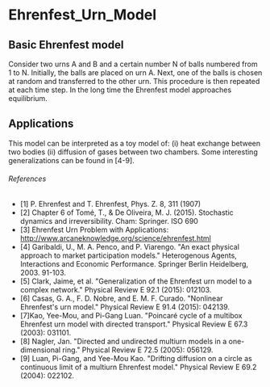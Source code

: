 # Ehrenfest_Urn_Model

##  Basic Ehrenfest model
Consider two urns A and B and a certain number N of balls numbered from 1 to N. Initially, the balls are placed on urn A. Next, one of the balls is chosen at random and transferred to the other urn. This procedure is then repeated at each time step. In the long time the Ehrenfest model approaches equilibrium. 

## Applications
This model can be interpreted as a toy model of: (i) heat exchange between two bodies (ii) diffusion of gases between two chambers. Some interesting generalizations can be found in [4-9]. 

###### References
* [1] P. Ehrenfest and T. Ehrenfest, Phys. Z. 8, 311 (1907)
* [2] Chapter 6 of Tomé, T., & De Oliveira, M. J. (2015). Stochastic dynamics and irreversibility. Cham: Springer.
ISO 690	 
* [3] Ehrenfest Urn Problem with Applications: http://www.arcaneknowledge.org/science/ehrenfest.html
* [4] Garibaldi, U., M. A. Penco, and P. Viarengo. "An exact physical approach to market participation models." Heterogenous Agents, Interactions and Economic Performance. Springer Berlin Heidelberg, 2003. 91-103.
* [5] Clark, Jaime, et al. "Generalization of the Ehrenfest urn model to a complex network." Physical Review E 92.1 (2015): 012103.
* [6] Casas, G. A., F. D. Nobre, and E. M. F. Curado. "Nonlinear Ehrenfest's urn model." Physical Review E 91.4 (2015): 042139.
* [7]Kao, Yee-Mou, and Pi-Gang Luan. "Poincaré cycle of a multibox Ehrenfest urn model with directed transport." Physical Review E 67.3 (2003): 031101.
* [8] Nagler, Jan. "Directed and undirected multiurn models in a one-dimensional ring." Physical Review E 72.5 (2005): 056129.
* [9] Luan, Pi-Gang, and Yee-Mou Kao. "Drifting diffusion on a circle as continuous limit of a multiurn Ehrenfest model." Physical Review E 69.2 (2004): 022102.
